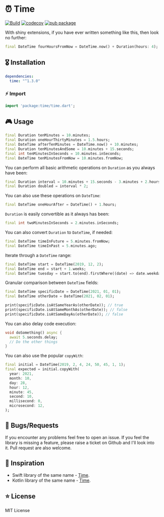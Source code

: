 # ⏰ Time


[![Build](https://github.com/jogboms/time.dart/actions/workflows/build.yml/badge.svg)](https://github.com/jogboms/time.dart/actions/workflows/build.yml) [![codecov](https://codecov.io/gh/jogboms/time.dart/branch/master/graph/badge.svg)](https://codecov.io/gh/jogboms/time.dart) [![pub package](https://img.shields.io/pub/v/time.svg)](https://pub.dartlang.org/packages/time)

With shiny extensions, if you have ever written something like this, then look no further:

```dart
final DateTime fourHoursFromNow = DateTime.now() + Duration(hours: 4);
```

## 🎖 Installation
```yaml
dependencies:
  time: "^1.3.0"
```

### ⚡ Import

```dart
import 'package:time/time.dart';
```

## 🎮 Usage

```dart
final Duration tenMinutes = 10.minutes;
final Duration oneHourThirtyMinutes = 1.5.hours;
final DateTime afterTenMinutes = DateTime.now() + 10.minutes;
final Duration tenMinutesAndSome = 10.minutes + 15.seconds;
final int tenMinutesInSeconds = 10.minutes.inSeconds;
final DateTime tenMinutesFromNow = 10.minutes.fromNow;
```

You can perform all basic arithmetic operations on `Duration` as you always have been:

```dart
final Duration interval = 10.minutes + 15.seconds - 3.minutes + 2.hours;
final Duration doubled = interval * 2;
```

You can also use these operations on `DateTime`:

```dart
final DateTime oneHourAfter = DateTime() + 1.hours;
```

`Duration` is easily convertible as it always has been:

```dart
final int twoMinutesInSeconds = 2.minutes.inSeconds;
```

You can also convert `Duration` to `DateTime`, if needed:

```dart
final DateTime timeInFuture = 5.minutes.fromNow;
final DateTime timeInPast = 5.minutes.ago;
```

Iterate through a `DateTime` range:

```dart
final DateTime start = DateTime(2019, 12, 2);
final DateTime end = start + 1.weeks;
final DateTime tuesday = start.to(end).firstWhere((date) => date.weekday == DateTime.tuesday);
```

Granular comparison between `DateTime` fields:

```dart
final DateTime specificDate = DateTime(2021, 01, 01);
final DateTime otherDate = DateTime(2021, 02, 01);

print(specificDate.isAtSameYearAs(otherDate)); // true
print(specificDate.isAtSameMonthAs(otherDate)); // false
print(specificDate.isAtSameDayAs(otherDate)); // false
```

You can also delay code execution:

```dart
void doSomething() async {
  await 5.seconds.delay;
  // Do the other things
}
```

You can also use the popular `copyWith`:

```dart
final initial = DateTime(2019, 2, 4, 24, 50, 45, 1, 1);
final expected = initial.copyWith(
  year: 2021,
  month: 10,
  day: 28,
  hour: 12,
  minute: 45,
  second: 10,
  millisecond: 0,
  microsecond: 12,
);
```

## 🐛 Bugs/Requests

If you encounter any problems feel free to open an issue. If you feel the library is missing a feature, please raise a ticket on Github and I'll look into it. Pull request are also welcome.

## 👏 Inspiration

- Swift library of the same name - [Time](https://github.com/dreymonde/Time).
- Kotlin library of the same name - [Time](https://github.com/kizitonwose/Time).

## ⭐ License

MIT License
